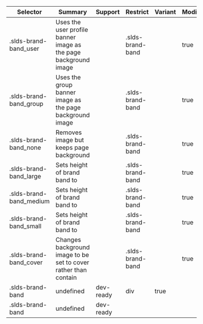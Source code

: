 

| Selector | Summary | Support | Restrict | Variant | Modifier |
|-------|-------|-------|-------|-------|-------|
| .slds-brand-band_user | Uses the user profile banner image as the page background image |   | .slds-brand-band |   | true |
| .slds-brand-band_group | Uses the group banner image as the page background image |   | .slds-brand-band |   | true |
| .slds-brand-band_none | Removes image but keeps page background |   | .slds-brand-band |   | true |
| .slds-brand-band_large | Sets height of brand band to |   | .slds-brand-band |   | true |
| .slds-brand-band_medium | Sets height of brand band to |   | .slds-brand-band |   | true |
| .slds-brand-band_small | Sets height of brand band to |   | .slds-brand-band |   | true |
| .slds-brand-band_cover | Changes background image to be set to cover rather than contain |   | .slds-brand-band |   | true |
| .slds-brand-band | undefined | dev-ready | div | true |   |
| .slds-brand-band | undefined | dev-ready |   |   |   |